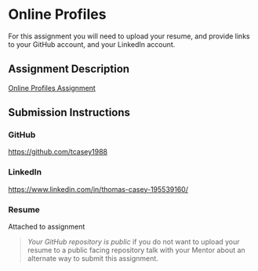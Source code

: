 # Online Profiles
For this assignment you will need to upload your resume, and provide links to your GitHub account, and your LinkedIn account.

## Assignment Description
[Online Profiles Assignment](https://education.launchcode.org/liftoff/assignments/online-profiles/)

## Submission Instructions
 
### GitHub
https://github.com/tcasey1988
 
### LinkedIn
https://www.linkedin.com/in/thomas-casey-195539160/

### Resume
Attached to assignment

> *Your GitHub repository is public* if you do not want to upload your resume to a public facing repository talk with your Mentor about an alternate way to submit this assignment.
